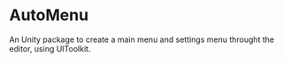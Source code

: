 # AutoMenu
An Unity package to create a main menu and settings menu throught the editor, using UIToolkit.
